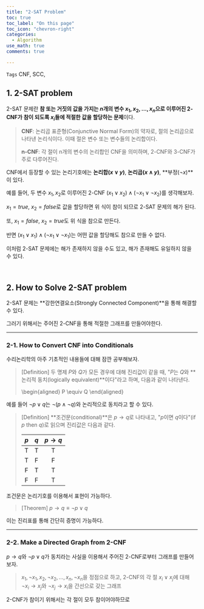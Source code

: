 ```yaml
---
title: "2-SAT Problem"
toc: true
toc_label: "On this page"
toc_icon: "chevron-right"
categories:
  - Algorithm
use_math: true
comments: true

---
```


`Tags` CNF, SCC, 

## 1. 2-SAT problem

2-SAT 문제란 **참 또는 거짓의 값을 가지는 $n$개의 변수 $x_1, x_2, \dots, x_n$으로 이루어진 2-CNF가 참이 되도록 $x_i$들에 적절한 값을 할당하는 문제**이다.

> **CNF**: 논리곱 표준형(Conjunctive Normal Form)의 약자로, 절의 논리곱으로 나타낸 논리식이다. 이때 절은 변수 또는 변수들의 논리합이다.
> 
> **n-CNF**: 각 절이 n개의 변수의 논리합인 CNF을 의미하며, 2-CNF와 3-CNF가 주로 다루어진다.

CNF에서 등장할 수 있는 논리기호에는 **논리합($x \lor y$)**, **논리곱($x \land y$)**, **부정($\lnot x$)**이 있다.

예를 들어, 두 변수 $x_1, x_2$로 이루어진 2-CNF $(x_1 \lor x_2) \land (\lnot x_1 \lor \lnot x_2)$를 생각해보자.

$x_1 = true$, $x_2 = false$로 값을 할당하면 위 식이 참이 되므로 2-SAT 문제의 해가 된다.

또, $x_1 = false$, $x_2 = true$도 위 식을 참으로 만든다.

반면 $(x_1 \lor x_1) \land (\lnot x_1 \lor \lnot x_1)$는 어떤 값을 할당해도 참으로 만들 수 없다.

이처럼 2-SAT 문제에는 해가 존재하지 않을 수도 있고, 해가 존재해도 유일하지 않을 수 있다.

<br/>

## 2. How to Solve 2-SAT problem

2-SAT 문제는 **강한연결요소(Strongly Connected Component)**을 통해 해결할 수 있다.

그러기 위해서는 주어진 2-CNF을 통해 적절한 그래프를 만들어야한다.

---

### 2-1. How to Convert CNF into Conditionals

수리논리학의 아주 기초적인 내용들에 대해 잠깐 공부해보자.

> [Definition] 두 명제 $P$와 $Q$가 모든 경우에 대해 진리값이 같을 때, "$P$는 $Q$와 **논리적 동치(logically equivalent)**이다"라고 하며, 다음과 같이 나타낸다.
> 
> \begin{aligned}
> P \equiv Q
> \end{aligned}

예를 들어 $\lnot p \lor q$는 $\lnot (p \land \lnot q)$와 논리적으로 동치라고 할 수 있다.

> [Definition] **조건문(conditional)**은 $p \to q$로 나타내고, "$p$이면 $q$이다"(if $p$ then $q$)로 읽으며 진리값은 다음과 같다.
> 
> |$p$|$q$|$p \to q$|
> |:---:|:---:|:---:|
> |T|T|T|
> |T|F|F|
> |F|T|T|
> |F|F|T|

조건문은 논리기호를 이용해서 표현이 가능하다.

> [Theorem] $p \to q \equiv \lnot p \lor q$

이는 진리표를 통해 간단히 증명이 가능하다.

---

### 2-2. Make a Directed Graph from 2-CNF

$p \to q$와 $\lnot p \lor q$가 동치라는 사실을 이용해서 주어진 2-CNF로부터 그래프를 만들어보자.

> $x_1, \lnot x_1, x_2, \lnot x_2, \dots, x_n, \lnot x_n$을 정점으로 하고, 2-CNF의 각 절 $x_i \lor x_j$에 대해 $\lnot x_i \to x_j$와 $\lnot x_j \to x_i$을 간선으로 갖는 그래프

2-CNF가 참이기 위해서는 각 절이 모두 참이어야하므로 
